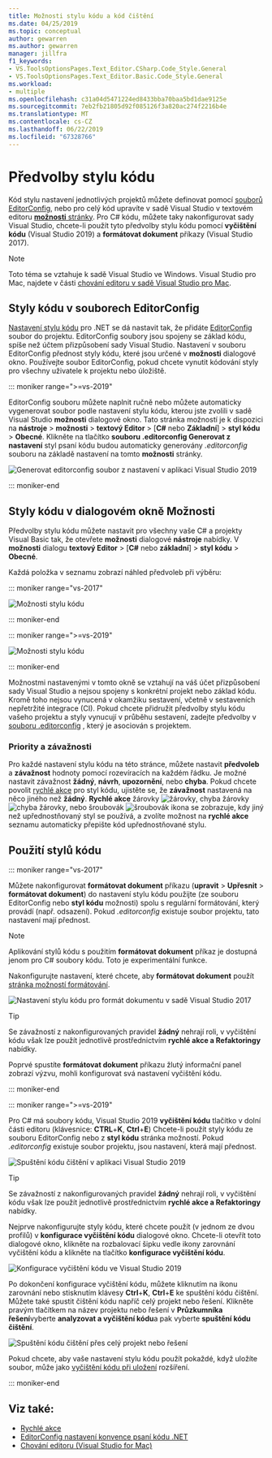 ```yaml
---
title: Možnosti stylu kódu a kód čištění
ms.date: 04/25/2019
ms.topic: conceptual
author: gewarren
ms.author: gewarren
manager: jillfra
f1_keywords:
- VS.ToolsOptionsPages.Text_Editor.CSharp.Code_Style.General
- VS.ToolsOptionsPages.Text_Editor.Basic.Code_Style.General
ms.workload:
- multiple
ms.openlocfilehash: c31a04d5471224ed8433bba70baa5bd1dae9125e
ms.sourcegitcommit: 7eb2fb21805d92f085126f3a820ac274f2216b4e
ms.translationtype: MT
ms.contentlocale: cs-CZ
ms.lasthandoff: 06/22/2019
ms.locfileid: "67328766"
---
```

# <a name="code-style-preferences"></a>Předvolby stylu kódu

Kód stylu nastavení jednotlivých projektů můžete definovat pomocí [souborů EditorConfig](#code-styles-in-editorconfig-files), nebo pro celý kód upravíte v sadě Visual Studio v textovém editoru [ **možnosti** stránky](#code-styles-in-the-options-dialog-box). Pro C# kódu, můžete taky nakonfigurovat sady Visual Studio, chcete-li použít tyto předvolby stylu kódu pomocí **vyčištění kódu** (Visual Studio 2019) a **formátovat dokument** příkazy (Visual Studio 2017).

> [!NOTE]
> Toto téma se vztahuje k sadě Visual Studio ve Windows. Visual Studio pro Mac, najdete v části [chování editoru v sadě Visual Studio pro Mac](/visualstudio/mac/editor-behavior).

## <a name="code-styles-in-editorconfig-files"></a>Styly kódu v souborech EditorConfig

[Nastavení stylu kódu](../ide/editorconfig-code-style-settings-reference.md) pro .NET se dá nastavit tak, že přidáte [EditorConfig](create-portable-custom-editor-options.md) soubor do projektu. EditorConfig soubory jsou spojeny se základ kódu, spíše než účtem přizpůsobení sady Visual Studio. Nastavení v souboru EditorConfig přednost styly kódu, které jsou určené v **možnosti** dialogové okno. Používejte soubor EditorConfig, pokud chcete vynutit kódování styly pro všechny uživatele k projektu nebo úložiště.

::: moniker range=">=vs-2019"

EditorConfig souboru můžete naplnit ručně nebo můžete automaticky vygenerovat soubor podle nastavení stylu kódu, kterou jste zvolili v sadě Visual Studio **možnosti** dialogové okno. Tato stránka možností je k dispozici na **nástroje** > **možnosti** > **textový Editor** > [**C#** nebo  **Základní**] > **styl kódu** > **Obecné**. Klikněte na tlačítko **souboru .editorconfig Generovat z nastavení** styl psaní kódu budou automaticky generovány *.editorconfig* souboru na základě nastavení na tomto **možnosti** stránky.

![Generovat editorconfig soubor z nastavení v aplikaci Visual Studio 2019](media/vs-2019/generate-editorconfig-file-small.png)

::: moniker-end

## <a name="code-styles-in-the-options-dialog-box"></a>Styly kódu v dialogovém okně Možnosti

Předvolby stylu kódu můžete nastavit pro všechny vaše C# a projekty Visual Basic tak, že otevřete **možnosti** dialogové **nástroje** nabídky. V **možnosti** dialogu **textový Editor** > [**C#** nebo **základní**] > **styl kódu**  >  **Obecné**.

Každá položka v seznamu zobrazí náhled předvoleb při výběru:

::: moniker range="vs-2017"

![Možnosti stylu kódu](media/code-style-quick-actions-dialog.png)

::: moniker-end

::: moniker range=">=vs-2019"

![Možnosti stylu kódu](media/vs-2019/code-style-quick-actions-dialog.png)

::: moniker-end

Možnostmi nastavenými v tomto okně se vztahují na váš účet přizpůsobení sady Visual Studio a nejsou spojeny s konkrétní projekt nebo základ kódu. Kromě toho nejsou vynucená v okamžiku sestavení, včetně v sestaveních nepřetržité integrace (CI). Pokud chcete přidružit předvolby stylu kódu vašeho projektu a styly vynucují v průběhu sestavení, zadejte předvolby v [souboru .editorconfig](#code-styles-in-editorconfig-files) , který je asociován s projektem.

### <a name="preference-and-severity"></a>Priority a závažnosti

Pro každé nastavení stylu kódu na této stránce, můžete nastavit **předvoleb** a **závažnost** hodnoty pomocí rozevíracích na každém řádku. Je možné nastavit závažnost **žádný**, **návrh**, **upozornění**, nebo **chyba**. Pokud chcete povolit [rychlé akce](../ide/quick-actions.md) pro styl kódu, ujistěte se, že **závažnost** nastavená na něco jiného než **žádný**. **Rychlé akce** žárovky ![žárovky](media/light-bulb-dropdown.png), chyba žárovky ![chyba žárovky](media/error-bulb.png), nebo šroubovák ![šroubovák](media/screwdriver.png) ikona se zobrazuje, kdy jiný než upřednostňovaný styl se používá, a zvolíte možnost na **rychlé akce** seznamu automaticky přepište kód upřednostňované stylu.

## <a name="apply-code-styles"></a>Použití stylů kódu

::: moniker range="vs-2017"

Můžete nakonfigurovat **formátovat dokument** příkazu (**upravit** > **Upřesnit** > **formátovat dokument**) do nastavení stylu kódu použijte (ze souboru EditorConfig nebo **styl kódu** možnosti) spolu s regulární formátování, který provádí (např. odsazení). Pokud *.editorconfig* existuje soubor projektu, tato nastavení mají přednost.

> [!NOTE]
> Aplikování stylů kódu s použitím **formátovat dokument** příkaz je dostupná jenom pro C# soubory kódu. Toto je experimentální funkce.

Nakonfigurujte nastavení, které chcete, aby **formátovat dokument** použít [stránka možností formátování](reference/options-text-editor-csharp-formatting.md#format-document-settings).

![Nastavení stylu kódu pro formát dokumentu v sadě Visual Studio 2017](media/format-document-settings-experiment.png)

> [!TIP]
> Se závažností z nakonfigurovaných pravidel **žádný** nehrají roli, v vyčištění kódu však lze použít jednotlivě prostřednictvím **rychlé akce a Refaktoringy** nabídky.

Poprvé spustíte **formátovat dokument** příkazu žlutý informační panel zobrazí výzvu, mohli konfigurovat svá nastavení vyčištění kódu.

::: moniker-end

::: moniker range=">=vs-2019"

Pro C# má soubory kódu, Visual Studio 2019 **vyčištění kódu** tlačítko v dolní části editoru (klávesnice: **CTRL**+**K**, **Ctrl**+**E**) Chcete-li použít styly kódu ze souboru EditorConfig nebo z **styl kódu**  stránka možností. Pokud *.editorconfig* existuje soubor projektu, jsou nastavení, která mají přednost.

![Spuštění kódu čištění v aplikaci Visual Studio 2019](media/execute-code-cleanup.png)

> [!TIP]
> Se závažností z nakonfigurovaných pravidel **žádný** nehrají roli, v vyčištění kódu však lze použít jednotlivě prostřednictvím **rychlé akce a Refaktoringy** nabídky.

Nejprve nakonfigurujte styly kódu, které chcete použít (v jednom ze dvou profilů) v **konfigurace vyčištění kódu** dialogové okno. Chcete-li otevřít toto dialogové okno, klikněte na rozbalovací šipku vedle ikony zarovnání vyčištění kódu a klikněte na tlačítko **konfigurace vyčištění kódu**.

![Konfigurace vyčištění kódu ve Visual Studio 2019](media/configure-code-cleanup.png)

Po dokončení konfigurace vyčištění kódu, můžete kliknutím na ikonu zarovnání nebo stisknutím klávesy **Ctrl**+**K**, **Ctrl**+**E** ke spuštění kódu čištění. Můžete také spustit čištění kódu napříč celý projekt nebo řešení. Klikněte pravým tlačítkem na název projektu nebo řešení v **Průzkumníka řešení**vyberte **analyzovat a vyčištění kódu**a pak vyberte **spuštění kódu čištění**.

![Spuštění kódu čištění přes celý projekt nebo řešení](media/run-code-cleanup-project-solution.png)

Pokud chcete, aby vaše nastavení stylu kódu použít pokaždé, když uložíte soubor, může jako [vyčištění kódu při uložení](https://marketplace.visualstudio.com/items?itemName=MadsKristensen.CodeCleanupOnSave) rozšíření.

::: moniker-end

## <a name="see-also"></a>Viz také:

- [Rychlé akce](../ide/quick-actions.md)
- [EditorConfig nastavení konvence psaní kódu .NET](../ide/editorconfig-code-style-settings-reference.md)
- [Chování editoru (Visual Studio for Mac)](/visualstudio/mac/editor-behavior)